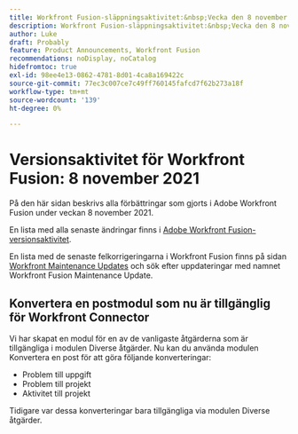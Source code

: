 ```yaml
---
title: Workfront Fusion-släppningsaktivitet:&nbsp;Vecka den 8 november 2021
description: Workfront Fusion-släppningsaktivitet:&nbsp;Vecka den 8 november 2021
author: Luke
draft: Probably
feature: Product Announcements, Workfront Fusion
recommendations: noDisplay, noCatalog
hidefromtoc: true
exl-id: 98ee4e13-0862-4781-8d01-4ca8a169422c
source-git-commit: 77ec3c007ce7c49ff760145fafcd7f62b273a18f
workflow-type: tm+mt
source-wordcount: '139'
ht-degree: 0%

---
```


# Versionsaktivitet för Workfront Fusion: 8 november 2021

På den här sidan beskrivs alla förbättringar som gjorts i Adobe Workfront Fusion under veckan 8 november 2021.

En lista med alla senaste ändringar finns i [Adobe Workfront Fusion-versionsaktivitet](/help/workfront-fusion/fusion-product-releases/fusion-release-activity.md).

En lista med de senaste felkorrigeringarna i Workfront Fusion finns på sidan [Workfront Maintenance Updates](https://experienceleague.adobe.com/docs/workfront-known-issues/releases/current-updates.html) och sök efter uppdateringar med namnet Workfront Fusion Maintenance Update.

## Konvertera en postmodul som nu är tillgänglig för Workfront Connector

Vi har skapat en modul för en av de vanligaste åtgärderna som är tillgängliga i modulen Diverse åtgärder. Nu kan du använda modulen Konvertera en post för att göra följande konverteringar:

* Problem till uppgift
* Problem till projekt
* Aktivitet till projekt

Tidigare var dessa konverteringar bara tillgängliga via modulen Diverse åtgärder.
